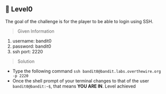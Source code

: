 ## :triangular_flag_on_post: Level0
The goal of the challenge is for the player to be able to login using SSH.
> Given Information
  1. username: bandit0
  2. password: bandit0
  3. ssh port: 2220

> Solution
- Type the following command `ssh bandit0@bandit.labs.overthewire.org -p 2220`
- Once the shell prompt of your terminal changes to that of the user `bandit0@bandit:~$`, that means **YOU ARE IN**. Level achieved
